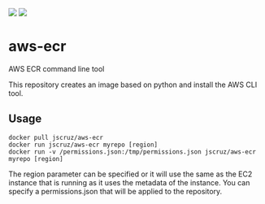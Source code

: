 [![](https://images.microbadger.com/badges/image/jscruz/aws-ecr.svg)](https://hub.docker.com/r/jscruz/aws-ecr "Docker Hub")
[![](https://images.microbadger.com/badges/version/jscruz/aws-ecr.svg)](https://hub.docker.com/r/jscruz/aws-ecr "Docker Hub")
# aws-ecr
AWS ECR command line tool

This repository creates an image based on python and install the AWS CLI tool. 

## Usage

```
docker pull jscruz/aws-ecr
docker run jscruz/aws-ecr myrepo [region]
docker run -v /permissions.json:/tmp/permissions.json jscruz/aws-ecr myrepo [region]
```
The region parameter can be specified or it will use the same as the EC2 instance that is running as it uses the metadata of the instance.
You can specify a permissions.json that will be applied to the repository.
